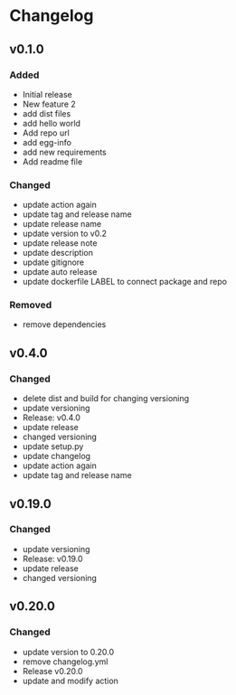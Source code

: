 # Changelog

<!-- git log --pretty="- %s" -->

## v0.1.0

### Added

-   Initial release
-   New feature 2
-   add dist files
-   add hello world
-   Add repo url
-   add egg-info
-   add new requirements
-   Add readme file

### Changed

-   update action again
-   update tag and release name
-   update release name
-   update version to v0.2
-   update release note
-   update description
-   update gitignore
-   update auto release
-   update dockerfile LABEL to connect package and repo

### Removed

-   remove dependencies

## v0.4.0

### Changed

-   delete dist and build for changing versioning
-   update versioning
-   Release: v0.4.0
-   update release
-   changed versioning
-   update setup.py
-   update changelog
-   update action again
-   update tag and release name

## v0.19.0

### Changed

-   update versioning
-   Release: v0.19.0
-   update release
-   changed versioning

## v0.20.0

### Changed

-   update version to 0.20.0
-   remove changelog.yml
-   Release v0.20.0
-   update and modify action
